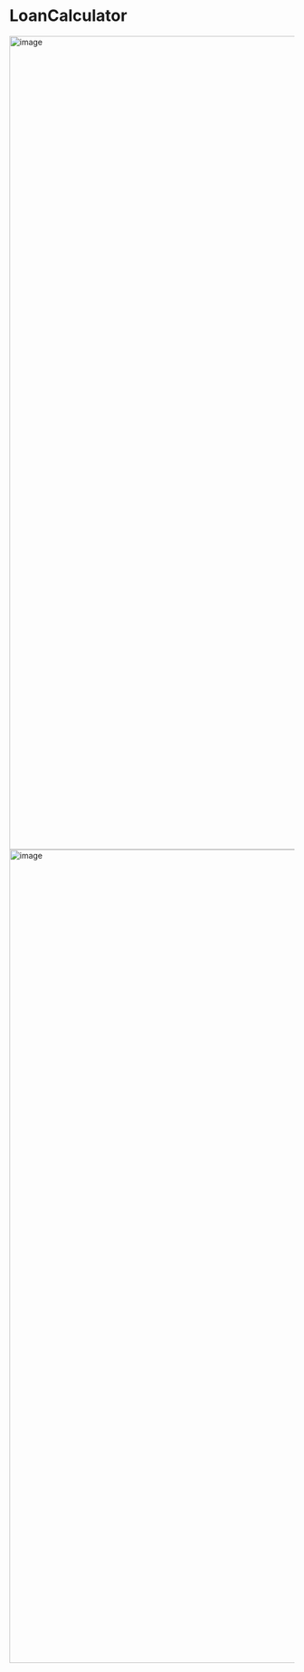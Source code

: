 # LoanCalculator

<img width="1437" alt="image" src="https://github.com/Ricardo-Straub/LoanCalculator/assets/108030615/445ad83c-254c-42df-b97f-895eb454fff0">

<img width="1437" alt="image" src="https://github.com/Ricardo-Straub/LoanCalculator/assets/108030615/72a26e6c-acea-40d2-a270-9a3d28b6ef8c">

